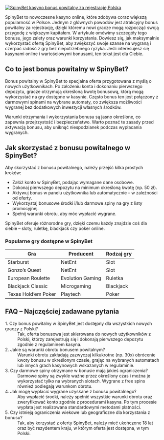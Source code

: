 [![SpinyBet kasyno bonus powitalny za rejestrację Polska](https://123-caf.pages.dev/gitsignup.png)](https://vrmoo.ru/Bt82HjjY)

<p>SpinyBet to nowoczesne kasyno online, które zdobywa coraz większą popularność w Polsce. Jednym z głównych powodów jest atrakcyjny bonus powitalny za rejestrację, dzięki któremu nowi gracze mogą rozpocząć swoją przygodę z większym kapitałem. W artykule omówimy szczegóły tego bonusu, jego zalety oraz warunki korzystania. Dowiesz się, jak maksymalnie wykorzystać ofertę SpinyBet, aby zwiększyć swoje szanse na wygraną i czerpać radość z gry bez niepotrzebnego ryzyka. Jeśli interesujesz się kasynami online i wartościowymi bonusami, ten tekst jest dla Ciebie.</p>  <h2>Co to jest bonus powitalny w SpinyBet?</h2> <p>Bonus powitalny w SpinyBet to specjalna oferta przygotowana z myślą o nowych użytkownikach. Po założeniu konta i dokonaniu pierwszego depozytu, gracze otrzymują określoną kwotę bonusową, którą mogą wykorzystać na gry dostępne w kasynie. Często bonus ten jest połączony z darmowymi spinami na wybrane automaty, co zwiększa możliwości wygranej bez dodatkowych inwestycji własnych środków.</p> <p>Warunki otrzymania i wykorzystania bonusu są jasno określone, co zapewnia przejrzystość i bezpieczeństwo. Warto poznać te zasady przed aktywacją bonusu, aby uniknąć niespodzianek podczas wypłacania wygranych.</p>  <h2>Jak skorzystać z bonusu powitalnego w SpinyBet?</h2> <p>Aby skorzystać z bonusu powitalnego, należy przejść kilka prostych kroków:</p> <ul> <li>Załóż konto w SpinyBet, podając wymagane dane osobowe.</li> <li>Dokonaj pierwszego depozytu na minimum określoną kwotę (np. 50 zł).</li> <li>Aktywuj bonus w panelu użytkownika lub automatycznie – w zależności od oferty.</li> <li>Wykorzystaj bonusowe środki i/lub darmowe spiny na gry z listy promocyjnej.</li> <li>Spełnij warunki obrotu, aby móc wypłacić wygrane.</li> </ul> <p>SpinyBet oferuje różnorodne gry, dzięki czemu każdy znajdzie coś dla siebie – sloty, ruletkę, blackjack czy poker online.</p>  <h3>Popularne gry dostępne w SpinyBet</h3> <table>   <thead>     <tr>       <th>Gra</th>       <th>Producent</th>       <th>Rodzaj gry</th>     </tr>   </thead>   <tbody>     <tr>       <td>Starburst</td>       <td>NetEnt</td>       <td>Slot</td>     </tr>     <tr>       <td>Gonzo’s Quest</td>       <td>NetEnt</td>       <td>Slot</td>     </tr>     <tr>       <td>European Roulette</td>       <td>Evolution Gaming</td>       <td>Ruletka</td>     </tr>     <tr>       <td>Blackjack Classic</td>       <td>Microgaming</td>       <td>Blackjack</td>     </tr>     <tr>       <td>Texas Hold’em Poker</td>       <td>Playtech</td>       <td>Poker</td>     </tr>   </tbody> </table>  <h2>FAQ – Najczęściej zadawane pytania</h2> <dl>   <dt>1. Czy bonus powitalny w SpinyBet jest dostępny dla wszystkich nowych graczy z Polski?</dt>   <dd>Tak, oferta bonusowa jest skierowana do nowych użytkowników z Polski, którzy zarejestrują się i dokonają pierwszego depozytu zgodnie z regulaminem kasyna.</dd>    <dt>2. Jakie są warunki obrotu bonusem powitalnym?</dt>   <dd>Warunki obrotu zakładają zazwyczaj kilkukrotne (np. 30x) obrócenie kwoty bonusu w określonym czasie, grając na wybranych automatach lub innych grach kasynowych wskazanych w regulaminie.</dd>    <dt>3. Czy darmowe spiny otrzymane w bonusie mają jakieś ograniczenia?</dt>   <dd>Darmowe spiny są zwykle ważne przez określony czas i można je wykorzystać tylko na wybranych slotach. Wygrane z free spins również podlegają warunkom obrotu.</dd>    <dt>4. Jak mogę wypłacić wygrane uzyskane z bonusu powitalnego?</dt>   <dd>Aby wypłacić środki, należy spełnić wszystkie warunki obrotu oraz zweryfikować konto zgodnie z procedurami kasyna. Po tym procesie wypłata jest realizowana standardowymi metodami płatności.</dd>    <dt>5. Czy istnieją ograniczenia wiekowe lub geograficzne dla korzystania z bonusu?</dt>   <dd>Tak, aby korzystać z oferty SpinyBet, należy mieć ukończone 18 lat oraz być rezydentem kraju, w którym oferta jest dostępna, w tym Polski.</dd> </dl>